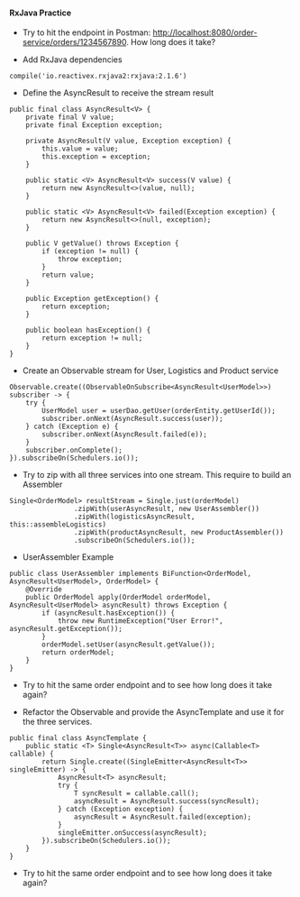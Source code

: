 #### RxJava Practice

- Try to hit the endpoint in Postman: [http://localhost:8080/order-service/orders/1234567890](http://localhost:8080/order-service/orders/1234567890). How long does it take?

- Add RxJava dependencies
```
compile('io.reactivex.rxjava2:rxjava:2.1.6')
```

- Define the AsyncResult to receive the stream result
```
public final class AsyncResult<V> {
    private final V value;
    private final Exception exception;

    private AsyncResult(V value, Exception exception) {
        this.value = value;
        this.exception = exception;
    }

    public static <V> AsyncResult<V> success(V value) {
        return new AsyncResult<>(value, null);
    }

    public static <V> AsyncResult<V> failed(Exception exception) {
        return new AsyncResult<>(null, exception);
    }

    public V getValue() throws Exception {
        if (exception != null) {
            throw exception;
        }
        return value;
    }

    public Exception getException() {
        return exception;
    }

    public boolean hasException() {
        return exception != null;
    }
}
```

- Create an Observable stream for User, Logistics and Product service
```
Observable.create((ObservableOnSubscribe<AsyncResult<UserModel>>) subscriber -> {
    try {
        UserModel user = userDao.getUser(orderEntity.getUserId());
        subscriber.onNext(AsyncResult.success(user));
    } catch (Exception e) {
        subscriber.onNext(AsyncResult.failed(e));
    }
    subscriber.onComplete();
}).subscribeOn(Schedulers.io());
```

- Try to zip with all three services into one stream. This require to build an Assembler
```
Single<OrderModel> resultStream = Single.just(orderModel)
                .zipWith(userAsyncResult, new UserAssembler())
                .zipWith(logisticsAsyncResult, this::assembleLogistics)
                .zipWith(productAsyncResult, new ProductAssembler())
                .subscribeOn(Schedulers.io());
```

- UserAssembler Example
```
public class UserAssembler implements BiFunction<OrderModel, AsyncResult<UserModel>, OrderModel> {
    @Override
    public OrderModel apply(OrderModel orderModel, AsyncResult<UserModel> asyncResult) throws Exception {
        if (asyncResult.hasException()) {
            throw new RuntimeException("User Error!", asyncResult.getException());
        }
        orderModel.setUser(asyncResult.getValue());
        return orderModel;
    }
}
```

- Try to hit the same order endpoint and to see how long does it take again?

- Refactor the Observable and provide the AsyncTemplate and use it for the three services.
```
public final class AsyncTemplate {
    public static <T> Single<AsyncResult<T>> async(Callable<T> callable) {
        return Single.create((SingleEmitter<AsyncResult<T>> singleEmitter) -> {
            AsyncResult<T> asyncResult;
            try {
                T syncResult = callable.call();
                asyncResult = AsyncResult.success(syncResult);
            } catch (Exception exception) {
                asyncResult = AsyncResult.failed(exception);
            }
            singleEmitter.onSuccess(asyncResult);
        }).subscribeOn(Schedulers.io());
    }
}
```

- Try to hit the same order endpoint and to see how long does it take again?
